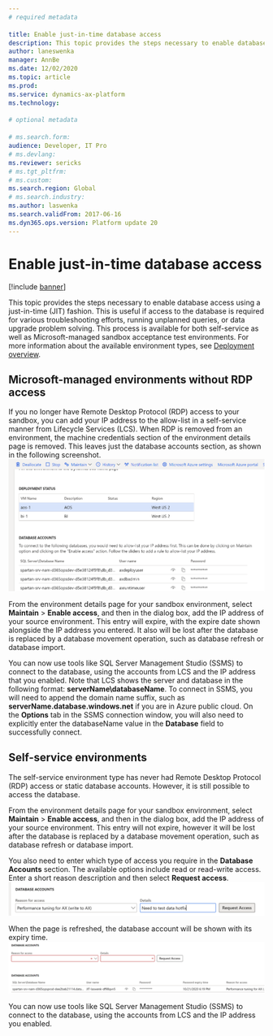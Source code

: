 ```yaml
---
# required metadata

title: Enable just-in-time database access
description: This topic provides the steps necessary to enable database access in a just-in-time (JIT) fashion.
author: laneswenka
manager: AnnBe
ms.date: 12/02/2020
ms.topic: article
ms.prod: 
ms.service: dynamics-ax-platform
ms.technology: 

# optional metadata

# ms.search.form: 
audience: Developer, IT Pro
# ms.devlang: 
ms.reviewer: sericks
# ms.tgt_pltfrm: 
# ms.custom: 
ms.search.region: Global
# ms.search.industry: 
ms.author: laswenka
ms.search.validFrom: 2017-06-16
ms.dyn365.ops.version: Platform update 20
---
```


# Enable just-in-time database access

[!include [banner](../includes/banner.md)]

This topic provides the steps necessary to enable database access using a just-in-time (JIT) fashion. This is useful if access to the database is required for various troubleshooting efforts, running unplanned queries, or data upgrade problem solving. This process is available for both self-service as well as Microsoft-managed sandbox acceptance test environments. For more information about the available environment types, see [Deployment overview](../deployment/cloud-deployment-overview.md).

## Microsoft-managed environments without RDP access

If you no longer have Remote Desktop Protocol (RDP) access to your sandbox, you can add your IP address to the allow-list in a self-service manner from Lifecycle Services (LCS). When RDP is removed from an environment, the machine credentials section of the environment details page is removed.  This leaves just the database accounts section, as shown in the following screenshot. 
![Database accounts section](media/sql-jit1.png)

From the environment details page for your sandbox environment, select **Maintain** > **Enable access**, and then in the dialog box, add the IP address of your source environment. This entry will expire, with the expire date shown alongside the IP address you entered. It also will be lost after the database is replaced by a database movement operation, such as database refresh or database import.

You can now use tools like SQL Server Management Studio (SSMS) to connect to the database, using the accounts from LCS and the IP address that you enabled. Note that LCS shows the server and database in the following format: **serverName\databaseName**.  To connect in SSMS, you will need to append the domain name suffix, such as **serverName.database.windows.net** if you are in Azure public cloud. On the **Options** tab in the SSMS connection window, you will also need to explicitly enter the databaseName value in the **Database** field to successfully connect.

## Self-service environments

The self-service environment type has never had Remote Desktop Protocol (RDP) access or static database accounts. However, it is still possible to access the database.

From the environment details page for your sandbox environment, select **Maintain** > **Enable access**, and then in the dialog box, add the IP address of your source environment. This entry will not expire, however it will be lost after the database is replaced by a database movement operation, such as database refresh or database import.

You also need to enter which type of access you require in the **Database Accounts** section. The available options include read or read-write access. Enter a short reason description and then select **Request access**.
![Request access option](media/sql-jit2.png)

When the page is refreshed, the database account will be shown with its expiry time.
![Database account shown with the expiry time](media/sql-jit3.png)

You can now use tools like SQL Server Management Studio (SSMS) to connect to the database, using the accounts from LCS and the IP address you enabled.

